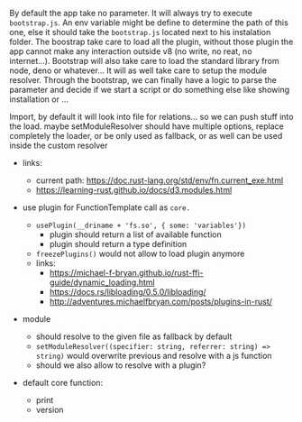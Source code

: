 By default the app take no parameter. It will always try to execute `bootstrap.js`. An env variable might be define to determine the path of this one, else it should take the `bootstrap.js` located next to his instalation folder. The boostrap take care to load all the plugin, without those plugin the app cannot make any interaction outside v8 (no write, no reat, no internet...). Bootstrap will also take care to load the standard library from node, deno or whatever... It will as well take care to setup the module resolver. Through the bootstrap, we can finally have a logic to parse the parameter and decide if we start a script or do something else like showing installation or ...

Import, by default it will look into file for relations... so we can push stuff into the load. maybe setModuleResolver should have multiple options, replace completely the loader, or be only used as fallback, or as well can be used inside the custom resolver

- links:
  - current path: https://doc.rust-lang.org/std/env/fn.current_exe.html
  - https://learning-rust.github.io/docs/d3.modules.html

- use plugin for FunctionTemplate call as `core.`
    - `usePlugin(__driname + 'fs.so', { some: 'variables'})`
        - plugin should return a list of available function
        - plugin should return a type definition
    - `freezePlugins()` would not allow to load plugin anymore
    - links:
        - https://michael-f-bryan.github.io/rust-ffi-guide/dynamic_loading.html
        - https://docs.rs/libloading/0.5.0/libloading/
        - http://adventures.michaelfbryan.com/posts/plugins-in-rust/

- module
    - should resolve to the given file as fallback by default
    - `setModuleResolver((specifier: string, referrer: string) => string)` would overwrite previous and resolve with a js function
    - should we also allow to resolve with a plugin?

- default core function:
    - print
    - version
